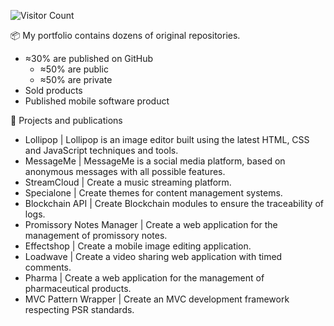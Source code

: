 ![Visitor Count](https://profile-counter.glitch.me/sayfessyd/count.svg)

📦 My portfolio contains dozens of original repositories.
- ≈30% are published on GitHub
  - ≈50% are public
  - ≈50% are private
- Sold products
- Published mobile software product

📃 Projects and publications

- Lollipop | Lollipop is an image editor built using the latest HTML, CSS and JavaScript techniques and tools.
- MessageMe | MessageMe is a social media platform, based on anonymous messages with all possible features.
- StreamCloud | Create a music streaming platform.
- Specialone | Create themes for content management systems.
- Blockchain API | Create Blockchain modules to ensure the traceability of logs.
- Promissory Notes Manager | Create a web application for the management of promissory notes.
- Effectshop | Create a mobile image editing application.
- Loadwave | Create a video sharing web application with timed comments.
- Pharma | Create a web application for the management of pharmaceutical products.
- MVC Pattern Wrapper | Create an MVC development framework respecting PSR standards.
